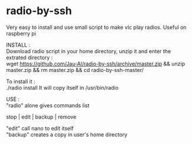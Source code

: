 # radio-by-ssh
Very easy to install and use small script to make vlc play radios. Useful on raspberry pi

INSTALL :  
Download radio script in your home directory, unzip it and enter the extrated directory :  
wget https://github.com/Jau-Al/radio-by-ssh/archive/master.zip && unzip master.zip && rm master.zip && cd radio-by-ssh-master/

To install it :  
./radio install
It will copy itself in /usr/bin/radio

USE :  
"radio" alone gives commands list  

stop | edit | backup | remove  

"edit" call nano to edit itself  
"backup" creates a copy in user's home directory



